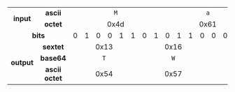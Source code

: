 <table style="vertical-align:center;">
  <tr align="center">
    <td rowspan="2"><b>input</b></td>
    <td><b>ascii</b></td>
    <td colspan="8"><code>M</code></td>
    <td colspan="8"><code>a</code></td>
    <td colspan="8"><code>n</code></td>
  </tr>
  <tr align="center">
    <td><b>octet</b></td>
    <td colspan="8">0x4d</td>
    <td colspan="8">0x61</td>
    <td colspan="8">0x6e</td>
  </tr>
  <tr align="center">
    <td colspan="2"><b>bits</b></td>
    <td>0</td>
    <td>1</td>
    <td>0</td>
    <td>0</td>
    <td>1</td>
    <td>1</td>
    <td>0</td>
    <td>1</td>
    <td>0</td>
    <td>1</td>
    <td>1</td>
    <td>0</td>
    <td>0</td>
    <td>0</td>
    <td>0</td>
    <td>1</td>
    <td>0</td>
    <td>1</td>
    <td>1</td>
    <td>0</td>
    <td>1</td>
    <td>1</td>
    <td>1</td>
    <td>0</td>
  </tr>
  <tr align="center">
    <td rowspan="3"><b>output</b></td>
    <td><b>sextet</td>
    <td colspan="6">0x13</td>
    <td colspan="6">0x16</td>
    <td colspan="6">0x05</td>
    <td colspan="6">0x2E</td>
  </tr>
  <tr align="center">
    <td><b>base64</b></td>
    <td colspan="6"><code>T</code></td>
    <td colspan="6"><code>W</code></td>
    <td colspan="6"><code>F</code></td>
    <td colspan="6"><code>u</code></td>
  </tr>
  <tr align="center">
    <td><b>ascii octet</b></td>
    <td colspan="6">0x54</td>
    <td colspan="6">0x57</td>
    <td colspan="6">0x46</td>
    <td colspan="6">0x75</td>
  </tr>
</table>
